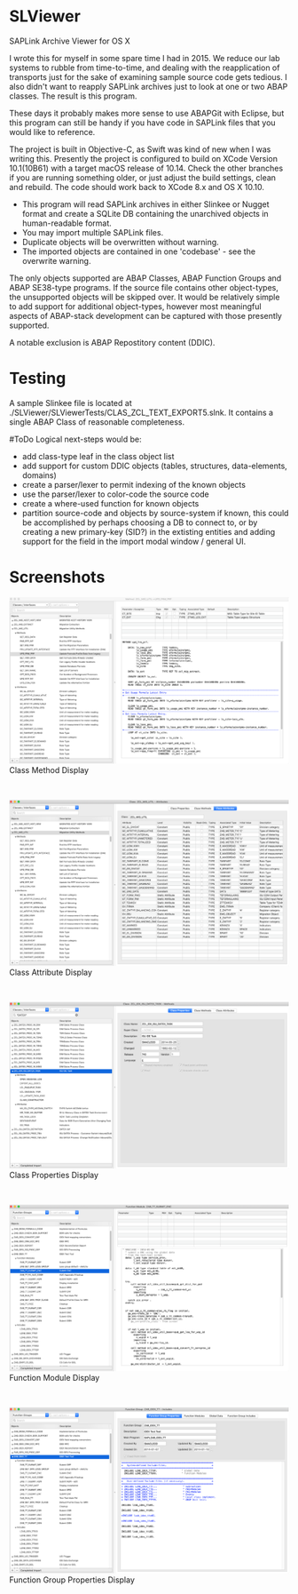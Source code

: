 # SLViewer
SAPLink Archive Viewer for OS X

I wrote this for myself in some spare time I had in 2015.  We reduce our lab systems to rubble from time-to-time, and dealing with the reapplication of transports just for the sake of examining sample source code gets tedious.  I also didn't want to reapply SAPLink archives just to look at one or two ABAP classes.  The result is this program.

These days it probably makes more sense to use ABAPGit with Eclipse, but this program can still be handy if you have code in SAPLink files that you would like to reference.

The project is built in Objective-C, as Swift was kind of new when I was writing this.  Presently the project is configured to build on XCode Version 10.1(10B61) with a target macOS release of 10.14.  Check the other branches if you are running something older, or just adjust the build settings, clean and rebuild.  The code should work back to XCode 8.x and OS X 10.10.

* This program will read SAPLink archives in either Slinkee or Nugget format and create a SQLite DB containing the unarchived objects in human-readable format.  
* You may import multiple SAPLink files.
* Duplicate objects will be overwritten without warning.
* The imported objects are contained in one 'codebase' - see the overwrite warning.

The only objects supported are ABAP Classes, ABAP Function Groups and ABAP SE38-type programs.  If the source file contains other
object-types, the unsupported objects will be skipped over.  It would be relatively simple to add support for additional object-types,
however most meaningful aspects of ABAP-stack development can be captured with those presently supported.

A notable exclusion is ABAP Repostitory content (DDIC).  

# Testing
A sample Slinkee file is located at ./SLViewer/SLViewerTests/CLAS_ZCL_TEXT_EXPORT5.slnk.  It contains a single ABAP Class of reasonable completeness.

#ToDo
Logical next-steps would be: 
* add class-type leaf in the class object list 
* add support for custom DDIC objects (tables, structures, data-elements, domains)
* create a parser/lexer to permit indexing of the known objects
* use the parser/lexer to color-code the source code
* create a where-used function for known objects
* partition source-code and objects by source-system if known, this could be accomplished by perhaps choosing a DB to connect to, or by creating a new primary-key (SID?) in the extisting entities and adding support for the field in the import modal window / general UI.

# Screenshots
![Class Method Display](https://github.com/1414C/SLViewer/raw/master/images/ss1.png "Class Method Display")
Class Method Display

<br>

![Class Attribute Display](https://github.com/1414C/SLViewer/raw/master/images/ss2.png "Class Attribute Display")
Class Attribute Display

<br>

![Class Properties Display](https://github.com/1414C/SLViewer/raw/master/images/ss3.png "Class Properties Display")
Class Properties Display

<br>

![Function Module Display](https://github.com/1414C/SLViewer/raw/master/images/ss4.png "Function Module Display")
Function Module Display

<br>

![Function Group Properties Display](https://github.com/1414C/SLViewer/raw/master/images/ss5.png "Function Group Properties Display")
Function Group Properties Display



